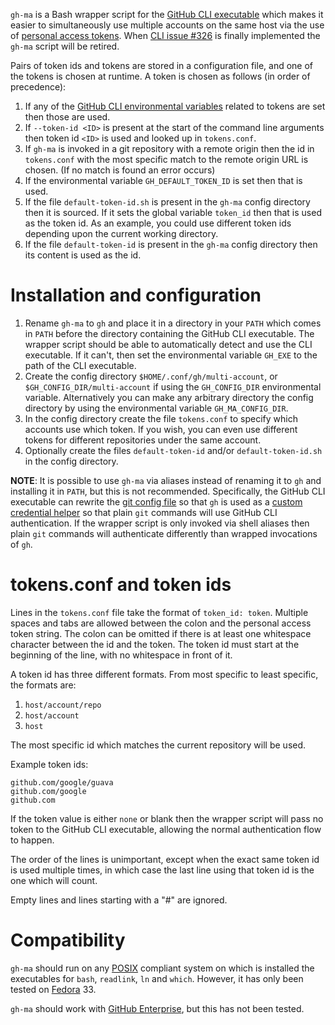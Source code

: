 `gh-ma` is a Bash wrapper script for the [GitHub CLI executable](https://cli.github.com/) which makes it easier to simultaneously use multiple accounts on the same host via the use of [personal access tokens](https://docs.github.com/en/github/authenticating-to-github/creating-a-personal-access-token).  When [CLI issue #326](https://github.com/cli/cli/issues/326) is finally implemented the `gh-ma` script will be retired.

Pairs of token ids and tokens are stored in a configuration file, and one of the tokens is chosen at runtime.  A token is chosen as follows (in order of precedence):

1. If any of the [GitHub CLI environmental variables](https://cli.github.com/manual/gh_help_environment) related to tokens are set then those are used.
1. If `--token-id <ID>` is present at the start of the command line arguments then token id `<ID>` is used and looked up in `tokens.conf`.
1. If `gh-ma` is invoked in a git repository with a remote origin then the id in `tokens.conf` with the most specific match to the remote origin URL is chosen. (If no match is found an error occurs)
1. If the environmental variable `GH_DEFAULT_TOKEN_ID` is set then that is used.
1. If the file `default-token-id.sh` is present in the `gh-ma` config directory then it is sourced.  If it sets the global variable `token_id` then that is used as the token id.  As an example, you could use different token ids depending upon the current working directory.
1. If the file `default-token-id` is present in the `gh-ma` config directory then its content is used as the id.

# Installation and configuration
1. Rename `gh-ma` to `gh` and place it in a directory in your `PATH` which comes in `PATH` before the directory containing the GitHub CLI executable.  The wrapper script should be able to automatically detect and use the CLI executable.  If it can't, then set the environmental variable `GH_EXE` to the path of the CLI executable.
1. Create the config directory `$HOME/.conf/gh/multi-account`, or `$GH_CONFIG_DIR/multi-account` if using the `GH_CONFIG_DIR` environmental variable.  Alternatively you can make any arbitrary directory the config directory by using the environmental variable `GH_MA_CONFIG_DIR`.
1. In the config directory create the file `tokens.conf` to specify which accounts use which token.  If you wish, you can even use different tokens for different repositories under the same account.
1. Optionally create the files `default-token-id` and/or `default-token-id.sh` in the config directory.

**NOTE**: It is possible to use `gh-ma` via aliases instead of renaming it to `gh` and installing it in `PATH`, but this is not recommended.  Specifically, the GitHub CLI executable can rewrite the [git config file](https://git-scm.com/docs/git-config) so that `gh` is used as a [custom credential helper](https://git-scm.com/docs/gitcredentials#_custom_helpers) so that plain `git` commands will use GitHub CLI authentication.  If the wrapper script is only invoked via shell aliases then plain `git` commands will authenticate differently than wrapped invocations of `gh`.

# tokens.conf and token ids
Lines in the `tokens.conf` file take the format of `token_id: token`.  Multiple spaces and tabs are allowed between the colon and the personal access token string.  The colon can be omitted if there is at least one whitespace character between the id and the token.  The token id must start at the beginning of the line, with no whitespace in front of it.

A token id has three different formats.  From most specific to least specific, the formats are:
1. `host/account/repo`
1. `host/account`
1. `host`

The most specific id which matches the current repository will be used.

Example token ids:
```
github.com/google/guava
github.com/google
github.com
```

If the token value is either `none` or blank then the wrapper script will pass no token to the GitHub CLI executable, allowing the normal authentication flow to happen.

The order of the lines is unimportant, except when the exact same token id is used multiple times, in which case the last line using that token id is the one which will count.

Empty lines and lines starting with a "#" are ignored.

# Compatibility
`gh-ma` should run on any [POSIX](https://en.wikipedia.org/wiki/POSIX) compliant system on which is installed the executables for `bash`, `readlink`, `ln` and `which`.  However, it has only been tested on [Fedora](https://en.wikipedia.org/wiki/Fedora_(operating_system)) 33.

`gh-ma` should work with [GitHub Enterprise](https://github.com/enterprise), but this has not been tested.
